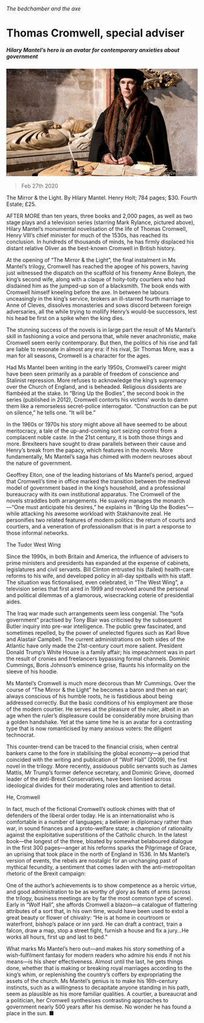 ###### The bedchamber and the axe

# Thomas Cromwell, special adviser 

##### Hilary Mantel’s hero is an avatar for contemporary anxieties about government 

![image](images/20200229_BKP001.jpg) 

> Feb 27th 2020 

The Mirror &amp; the Light. By Hilary Mantel. Henry Holt; 784 pages; $30. Fourth Estate; £25.

AFTER MORE than ten years, three books and 2,000 pages, as well as two stage plays and a television series (starring Mark Rylance, pictured above), Hilary Mantel’s monumental novelisation of the life of Thomas Cromwell, Henry VIII’s chief minister for much of the 1530s, has reached its conclusion. In hundreds of thousands of minds, he has firmly displaced his distant relative Oliver as the best-known Cromwell in British history.


At the opening of “The Mirror &amp; the Light”, the final instalment in Ms Mantel’s trilogy, Cromwell has reached the apogee of his powers, having just witnessed the dispatch on the scaffold of his frenemy Anne Boleyn, the king’s second wife, along with a claque of hoity-toity courtiers who had disdained him as the jumped-up son of a blacksmith. The book ends with Cromwell himself kneeling before the axe. In between he labours unceasingly in the king’s service, brokers an ill-starred fourth marriage to Anne of Cleves, dissolves monasteries and sows discord between foreign adversaries, all the while trying to mollify Henry’s would-be successors, lest his head be first on a spike when the king dies.

The stunning success of the novels is in large part the result of Ms Mantel’s skill in fashioning a voice and persona that, while never anachronistic, make Cromwell seem eerily contemporary. But then, the politics of his rise and fall are liable to resonate in almost any era: if his rival, Sir Thomas More, was a man for all seasons, Cromwell is a character for the ages.

Had Ms Mantel been writing in the early 1950s, Cromwell’s career might have been seen primarily as a parable of freedom of conscience and Stalinist repression. More refuses to acknowledge the king’s supremacy over the Church of England, and is beheaded. Religious dissidents are flambéed at the stake. In “Bring Up the Bodies”, the second book in the series (published in 2012), Cromwell contorts his victims’ words to damn them like a remorseless secret-police interrogator. “Construction can be put on silence,” he tells one. “It will be.”

In the 1960s or 1970s his story might above all have seemed to be about meritocracy, a tale of the up-and-coming sort seizing control from a complacent noble caste. In the 21st century, it is both those things and more. Brexiteers have sought to draw parallels between their cause and Henry’s break from the papacy, which features in the novels. More fundamentally, Ms Mantel’s saga has chimed with modern neuroses about the nature of government.

Geoffrey Elton, one of the leading historians of Ms Mantel’s period, argued that Cromwell’s time in office marked the transition between the medieval model of government based in the king’s household, and a professional bureaucracy with its own institutional apparatus. The Cromwell of the novels straddles both arrangements. He suavely manages the monarch—“One must anticipate his desires,” he explains in “Bring Up the Bodies”—while attacking his awesome workload with Stakhanovite zeal. He personifies two related features of modern politics: the return of courts and courtiers, and a veneration of professionalism that is in part a response to those informal networks.

The Tudor West Wing

Since the 1990s, in both Britain and America, the influence of advisers to prime ministers and presidents has expanded at the expense of cabinets, legislatures and civil servants. Bill Clinton entrusted his (failed) health-care reforms to his wife, and developed policy in all-day spitballs with his staff. The situation was fictionalised, even celebrated, in “The West Wing”, a television series that first aired in 1999 and revolved around the personal and political dilemmas of a glamorous, wisecracking coterie of presidential aides.

The Iraq war made such arrangements seem less congenial. The “sofa government” practised by Tony Blair was criticised by the subsequent Butler inquiry into pre-war intelligence. The public grew fascinated, and sometimes repelled, by the power of unelected figures such as Karl Rove and Alastair Campbell. The current administrations on both sides of the Atlantic have only made the 21st-century court more salient. President Donald Trump’s White House is a family affair; his impeachment was in part the result of cronies and freelancers bypassing formal channels. Dominic Cummings, Boris Johnson’s eminence grise, flaunts his informality on the sleeve of his hoodie.

Ms Mantel’s Cromwell is much more decorous than Mr Cummings. Over the course of “The Mirror &amp; the Light” he becomes a baron and then an earl; always conscious of his humble roots, he is fastidious about being addressed correctly. But the basic conditions of his employment are those of the modern courtier. He serves at the pleasure of the ruler, albeit in an age when the ruler’s displeasure could be considerably more bruising than a golden handshake. Yet at the same time he is an avatar for a contrasting type that is now romanticised by many anxious voters: the diligent technocrat.

This counter-trend can be traced to the financial crisis, when central bankers came to the fore in stabilising the global economy—a period that coincided with the writing and publication of “Wolf Hall” (2009), the first novel in the trilogy. More recently, assiduous public servants such as James Mattis, Mr Trump’s former defence secretary, and Dominic Grieve, doomed leader of the anti-Brexit Conservatives, have been lionised across ideological divides for their moderating roles and attention to detail.

He, Cromwell

In fact, much of the fictional Cromwell’s outlook chimes with that of defenders of the liberal order today. He is an internationalist who is comfortable in a number of languages; a believer in diplomacy rather than war, in sound finances and a proto-welfare state; a champion of rationality against the exploitative superstitions of the Catholic church. In the latest book—the longest of the three, bloated by somewhat belaboured dialogue in the first 300 pages—anger at his reforms sparks the Pilgrimage of Grace, an uprising that took place in the north of England in 1536. In Ms Mantel’s version of events, the rebels are nostalgic for an unchanging past of mythical fecundity, a sentiment that comes laden with the anti-metropolitan rhetoric of the Brexit campaign:


One of the author’s achievements is to show competence as a heroic virtue, and good administration to be as worthy of glory as feats of arms (across the trilogy, business meetings are by far the most common type of scene). Early in “Wolf Hall”, she affords Cromwell a blazon—a catalogue of flattering attributes of a sort that, in his own time, would have been used to extol a great beauty or flower of chivalry: “He is at home in courtroom or waterfront, bishop’s palace or inn yard. He can draft a contract, train a falcon, draw a map, stop a street fight, furnish a house and fix a jury…He works all hours, first up and last to bed.”

What marks Ms Mantel’s hero out—and makes his story something of a wish-fulfilment fantasy for modern readers who admire his ends if not his means—is his sheer effectiveness. Almost until the last, he gets things done, whether that is making or breaking royal marriages according to the king’s whim, or replenishing the country’s coffers by expropriating the assets of the church. Ms Mantel’s genius is to make his 16th-century instincts, such as a willingness to decapitate anyone standing in his path, seem as plausible as his more familiar qualities. A courtier, a bureaucrat and a politician, her Cromwell synthesises contrasting approaches to government nearly 500 years after his demise. No wonder he has found a place in the sun. ■

